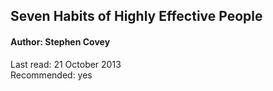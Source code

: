 ## Seven Habits of Highly Effective People

#### Author: Stephen Covey

Last read: 21 October 2013  
Recommended: yes  
